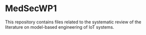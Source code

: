 # MedSecWP1
This repository contains files related to the systematic review of the literature on model-based engineering of IoT systems. 
